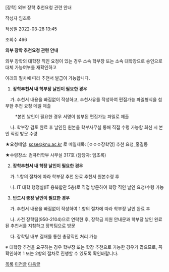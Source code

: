 



[장학] ﻿외부 장학 추천요청 관련 안내





작성자
임초록


작성일
2022-03-28 13:45


조회수
466




**﻿외부 장학 추천요청 관련 안내**

  


외부 장학의 대학장 직인 요청이 있는 경우 소속 학부장 또는 소속 대학장으로 승인으로 대체 가능여부를 재확인하고

아래의 절차에 따라 추천서 발급이 가능합니다. 

  


1. **장학추천서 내 학부장 날인이 필요한 경우**

    가. 추천서 내용을 빠짐없이 작성하고, 추천사유를 작성하여 편집가능 파일형식을 첨부한 추천 요청 메일 제출

        *본인 날인이 필요한 경우 서명이 첨부된 편집가능 파일로 제출

    나. 학부장 검토 완료 후 날인된 원본을 학부사무실 통해 직접 수령 가능함 회신 시 본인 직접 방문 수령

★요청메일: scse@knu.ac.kr 로 메일제목: [ㅇㅇㅇ장학명] 추천 요청\_홍길동

★수령장소: 컴퓨터학부 사무실 317호 (담당자: 임초록)

  


2. **장학추천서 내 학장 날인이 필요한 경우**  


    가. 1.항의 절차에 따라 학부장 추천 완료 추천서 원본수령 후 

    나. IT 대학 행정실(IT 융복합관 5층)로 직접 방문하여 학장 직인 날인 요청/수령 가능

  


3. **반드시 총장 날인이 필요한 경우**

    가. 추천서 내용을 빠짐없이 작성하여 1.항의 절차에 따라 학부장 날인 완료 후

    나. 사전 장학팀(950-2104)으로 연락한 후, 장학금 지원 안내문과 학부장 날인 완료 된 추천서를 지참하고 장학팀으로 방문

    다. 장학팀 내부 결재를 통한 총장직인 처리 가능

  


※ 대학장 추천을 요구하는 경우 학부장 또는 학장 추천으로 가능한 경우가 많으므로, 꼭 확인하여 1 또는 2항의 절차로 진행할 수 있도록 확인바랍니다.







[목록](https://computer.knu.ac.kr/06_sub/02_sub.html?key=&keyfield=&category=&page=1&bbs_code=Site_BBS_25)
[이전글](https://computer.knu.ac.kr/06_sub/02_sub.html?bbs_cmd=view&page=1&key=&keyfield=&category=&no=3732&bbs_code=Site_BBS_25)
[다음글](https://computer.knu.ac.kr/06_sub/02_sub.html?bbs_cmd=view&page=1&key=&keyfield=&category=&no=3734&bbs_code=Site_BBS_25)




